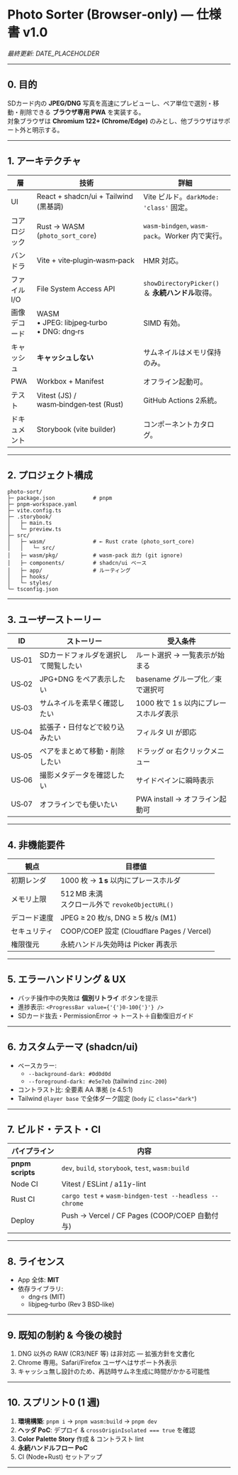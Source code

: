 # Photo Sorter (Browser‑only) — **仕様書 v1.0**

*最終更新: DATE_PLACEHOLDER*

---

## 0. 目的
SDカード内の **JPEG/DNG** 写真を高速にプレビューし、ペア単位で選別・移動・削除できる **ブラウザ専用 PWA** を実装する。  
対象ブラウザは **Chromium 122+ (Chrome/Edge)** のみとし、他ブラウザはサポート外と明示する。

---

## 1. アーキテクチャ

| 層 | 技術 | 詳細 |
| --- | --- | --- |
| UI | React + shadcn/ui + Tailwind (黒基調) | Vite ビルド。`darkMode: 'class'` 固定。 |
| コアロジック | Rust → WASM (`photo_sort_core`) | `wasm-bindgen`, `wasm-pack`。Worker 内で実行。 |
| バンドラ | Vite + vite‑plugin‑wasm‑pack | HMR 対応。 |
| ファイル I/O | File System Access API | `showDirectoryPicker()` ＆ **永続ハンドル**取得。 |
| 画像デコード | WASM<br>• JPEG: libjpeg‑turbo<br>• DNG: dng‑rs | SIMD 有効。 |
| キャッシュ | **キャッシュしない** | サムネイルはメモリ保持のみ。 |
| PWA | Workbox + Manifest | オフライン起動可。 |
| テスト | Vitest (JS) / wasm‑bindgen‑test (Rust) | GitHub Actions 2系統。 |
| ドキュメント | Storybook (vite builder) | コンポーネントカタログ。 |

---

## 2. プロジェクト構成

```text
photo-sort/
├─ package.json            # pnpm
├─ pnpm-workspace.yaml
├─ vite.config.ts
├─ .storybook/
│   ├─ main.ts
│   └─ preview.ts
├─ src/
│   ├─ wasm/               # ← Rust crate (photo_sort_core)
│   │   └─ src/
│   ├─ wasm/pkg/           # wasm-pack 出力 (git ignore)
│   ├─ components/         # shadcn/ui ベース
│   ├─ app/                # ルーティング
│   ├─ hooks/
│   └─ styles/
└─ tsconfig.json
```

---

## 3. ユーザーストーリー

| ID | ストーリー | 受入条件 |
| --- | --- | --- |
| US‑01 | SDカードフォルダを選択して閲覧したい | ルート選択 → 一覧表示が始まる |
| US‑02 | JPG+DNG をペア表示したい | basename グループ化／束で選択可 |
| US‑03 | サムネイルを素早く確認したい | 1000 枚で 1 s 以内にプレースホルダ表示 |
| US‑04 | 拡張子・日付などで絞り込みたい | フィルタ UI が即応 |
| US‑05 | ペアをまとめて移動・削除したい | ドラッグ or 右クリックメニュー |
| US‑06 | 撮影メタデータを確認したい | サイドペインに瞬時表示 |
| US‑07 | オフラインでも使いたい | PWA install → オフライン起動可 |

---

## 4. 非機能要件

| 観点 | 目標値 |
| --- | --- |
| 初期レンダ | 1000 枚 → **1 s** 以内にプレースホルダ |
| メモリ上限 | 512 MB 未満<br>スクロール外で `revokeObjectURL()` |
| デコード速度 | JPEG ≥ 20 枚/s, DNG ≥ 5 枚/s (M1) |
| セキュリティ | COOP/COEP 設定 (Cloudflare Pages / Vercel) |
| 権限復元 | 永続ハンドル失効時は Picker 再表示 |

---

## 5. エラーハンドリング & UX

* バッチ操作中の失敗は **個別リトライ** ボタンを提示
* 進捗表示: `<ProgressBar value={'{'}0‑100{'}'} />`
* SDカード抜去・PermissionError → トースト＋自動復旧ガイド

---

## 6. カスタムテーマ (shadcn/ui)

* ベースカラー:
    - `--background‑dark: #0d0d0d`
    - `--foreground‑dark: #e5e7eb` (tailwind `zinc‑200`)
* コントラスト比: 全要素 AA 準拠 (≥ 4.5:1)
* Tailwind `@layer base` で全体ダーク固定 (`body` に `class="dark"`)

---

## 7. ビルド・テスト・CI

| パイプライン | 内容 |
| --- | --- |
| **pnpm scripts** | `dev`, `build`, `storybook`, `test`, `wasm:build` |
| Node CI | Vitest / ESLint / a11y-lint |
| Rust CI | `cargo test` + `wasm-bindgen-test --headless --chrome` |
| Deploy | Push → Vercel / CF Pages (COOP/COEP 自動付与) |

---

## 8. ライセンス

* App 全体: **MIT**
* 依存ライブラリ:
    - dng‑rs (MIT)
    - libjpeg‑turbo (Rev 3 BSD‑like)

---

## 9. 既知の制約 & 今後の検討

1. DNG 以外の RAW (CR3/NEF 等) は非対応 — 拡張方針を文書化
2. Chrome 専用。Safari/Firefox ユーザへはサポート外表示
3. キャッシュ無し設計のため、再訪時サムネ生成に時間がかかる可能性

---

## 10. スプリント0 (1 週)

1. **環境構築**: `pnpm i` → `pnpm wasm:build` → `pnpm dev`
2. **ヘッダ PoC**: デプロイ & `crossOriginIsolated === true` を確認
3. **Color Palette Story** 作成 & コントラスト lint
4. **永続ハンドルフロー PoC**
5. CI (Node+Rust) セットアップ

---